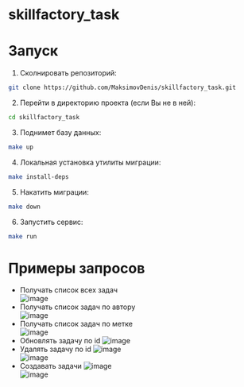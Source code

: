 # skillfactory_task

# Запуск  

1. Сколнировать репозиторий:
```bash   
git clone https://github.com/MaksimovDenis/skillfactory_task.git
```

2. Перейти в директорию проекта (если Вы не в ней):  
```bash    
cd skillfactory_task 
```

3. Поднимет базу данных:  
```bash      
make up 
```

4. Локальная установка утилиты миграции:  
```bash      
make install-deps 
```

5. Накатить миграции:  
```bash      
make down 
```

6. Запустить сервис:  
```bash      
make run 
```

# Примеры запросов  

 - Получать список всех задач  
 ![image](https://github.com/MaksimovDenis/vk_restAPI/assets/44647373/d2b88593-6dec-4fea-93f3-6ca89df895ad)  
 - Получать список задач по автору  
 ![image](https://github.com/MaksimovDenis/vk_restAPI/assets/44647373/27a14a5c-2867-4d38-a5d9-5fa1c87a80ed)  
 - Получать список задач по метке  
 ![image](https://github.com/MaksimovDenis/vk_restAPI/assets/44647373/c94d9d91-ed13-48a0-8fbc-6af39696491d)  
 - Обновлять задачу по id
 ![image](https://github.com/MaksimovDenis/vk_restAPI/assets/44647373/03d76568-81f9-4a8a-a7bf-a5d053f9c3d4)  
 - Удалять задачу по id
 ![image](https://github.com/MaksimovDenis/vk_restAPI/assets/44647373/423e53ca-1420-45cc-9be1-769fa5a20a60)  
 ![image](https://github.com/MaksimovDenis/vk_restAPI/assets/44647373/2448f42b-b1ac-44fc-b0f9-30a2cd2c6ce1)  
  - Создавать задачи
 ![image](https://github.com/MaksimovDenis/vk_restAPI/assets/44647373/012307fa-f6c7-4177-a0ad-223e420a5349)  
 ![image](https://github.com/MaksimovDenis/vk_restAPI/assets/44647373/a66ee3f6-6750-4c35-9d44-1b2e9122fd8a)  